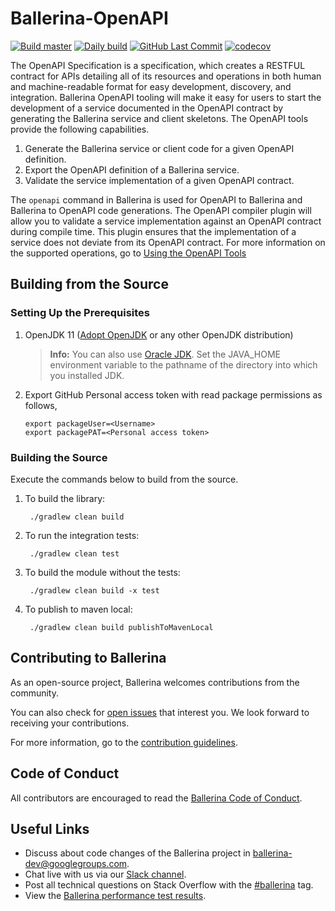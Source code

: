 # Ballerina-OpenAPI
 [![Build master](https://github.com/ballerina-platform/ballerina-openapi/actions/workflows/build-timestamped-master.yml/badge.svg)](https://github.com/ballerina-platform/ballerina-openapi/actions/workflows/build-timestamped-master.yml)
 [![Daily build](https://github.com/ballerina-platform/ballerina-openapi/workflows/Daily%20build/badge.svg)](https://github.com/ballerina-platform/ballerina-openapi/actions?query=workflow%3A%22Daily+build%22)
 [![GitHub Last Commit](https://img.shields.io/github/last-commit/ballerina-platform/ballerina-openapi.svg)](https://github.com/ballerina-platform/ballerina-openapi/commits/master)
 [![codecov](https://codecov.io/gh/ballerina-platform/ballerina-openapi/branch/master/graph/badge.svg)](https://codecov.io/gh/ballerina-platform/ballerina-openapi)
 
The OpenAPI Specification is a specification, which creates a RESTFUL contract for APIs detailing all of its resources 
and operations in both human and machine-readable format for easy development, discovery, and integration. Ballerina
 OpenAPI tooling will make it easy for users to start the development of a service documented in the OpenAPI contract 
  by generating the Ballerina service and client skeletons. The OpenAPI tools provide the following capabilities.
 
 1. Generate the Ballerina service or client code for a given OpenAPI definition. 
 2. Export the OpenAPI definition of a Ballerina service.
 3. Validate the service implementation of a given OpenAPI contract.
    
The `openapi` command in Ballerina is used for OpenAPI to Ballerina and Ballerina to OpenAPI code generations. 
The OpenAPI compiler plugin will allow you to validate a service implementation against an OpenAPI contract during
 compile time. 
This plugin ensures that the implementation of a service does not deviate from its OpenAPI contract.
For more information on the supported operations, go to [Using the OpenAPI Tools](https://ballerina.io/swan-lake/learn/using-the-openapi-tools/)
## Building from the Source

### Setting Up the Prerequisites

1. OpenJDK 11 ([Adopt OpenJDK](https://adoptopenjdk.net/) or any other OpenJDK distribution)

    >**Info:** You can also use [Oracle JDK](https://www.oracle.com/java/technologies/javase-downloads.html). Set the JAVA_HOME environment variable to the pathname of the directory into which you installed JDK.
2. Export GitHub Personal access token with read package permissions as follows,
   ```
   export packageUser=<Username>
   export packagePAT=<Personal access token>
   ```
### Building the Source

Execute the commands below to build from the source.

1. To build the library:
        
        ./gradlew clean build

2. To run the integration tests:

        ./gradlew clean test

3. To build the module without the tests:

        ./gradlew clean build -x test

4. To publish to maven local:

        ./gradlew clean build publishToMavenLocal

## Contributing to Ballerina

As an open-source project, Ballerina welcomes contributions from the community. 

You can also check for [open issues](https://github.com/ballerina-platform/ballerina-openapi/issues) that
 interest you. We look forward to receiving your contributions.

For more information, go to the [contribution guidelines](https://github.com/ballerina-platform/ballerina-lang/blob/master/CONTRIBUTING.md).

## Code of Conduct

All contributors are encouraged to read the [Ballerina Code of Conduct](https://ballerina.io/code-of-conduct).

## Useful Links

* Discuss about code changes of the Ballerina project in [ballerina-dev@googlegroups.com](mailto:ballerina-dev@googlegroups.com).
* Chat live with us via our [Slack channel](https://ballerina.io/community/slack/).
* Post all technical questions on Stack Overflow with the [#ballerina](https://stackoverflow.com/questions/tagged/ballerina) tag.
* View the [Ballerina performance test results](https://github.com/ballerina-platform/ballerina-lang/blob/master/performance/benchmarks/summary.md).

